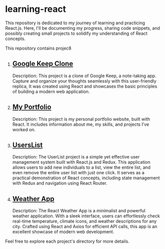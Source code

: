 # learning-react
This repository is dedicated to my journey of learning and practicing React.js. Here, I'll be documenting my progress, sharing code snippets, and possibly creating small projects to solidify my understanding of React concepts.

This repository contains projec8

1. ## [Google Keep Clone](./google-keep-clone)
   Description: This project is a clone of Google Keep, a note-taking app. Capture and organize your thoughts seamlessly with this user-friendly replica, It was created using React and showcases the basic principles of building a modern web application.

2. ## [My Portfolio](./my-portfolio)
   Description: This project is my personal portfolio website, built with React. It includes information about me, my skills, and projects I've worked on.

3. ## [UsersList](./learning-redux)
   Description: The UserList project is a simple yet effective user management system built with React.js and Redux. This application allows users to add new individuals to a list, view the entire list, and even remove the entire user list with just one click. It serves as a practical demonstration of React concepts, including state management with Redux and navigation using React Router.

4. ## [Weather App](./weather-app)
   Description: The React Weather App is a minimalist and powerful weather application. With a sleek interface, users can effortlessly check real-time temperature, climate icons, and weather descriptions for any city. Crafted using React and Axios for efficient API calls, this app is an excellent showcase of modern web development.

Feel free to explore each project's directory for more details.

